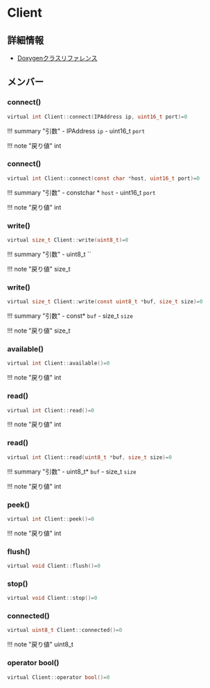 # Client



## 詳細情報

- [Doxygenクラスリファレンス](https://lang-ship.com/reference/ESP32/latest/class_client.html)

## メンバー

### connect()



```c
virtual int Client::connect(IPAddress ip, uint16_t port)=0
```

!!! summary "引数"
	- IPAddress `ip` 
	- uint16_t `port` 

!!! note "戻り値"
	int



### connect()



```c
virtual int Client::connect(const char *host, uint16_t port)=0
```

!!! summary "引数"
	- constchar * `host` 
	- uint16_t `port` 

!!! note "戻り値"
	int



### write()



```c
virtual size_t Client::write(uint8_t)=0
```

!!! summary "引数"
	- uint8_t `` 

!!! note "戻り値"
	size_t



### write()



```c
virtual size_t Client::write(const uint8_t *buf, size_t size)=0
```

!!! summary "引数"
	- const* `buf` 
	- size_t `size` 

!!! note "戻り値"
	size_t



### available()



```c
virtual int Client::available()=0
```

!!! note "戻り値"
	int



### read()



```c
virtual int Client::read()=0
```

!!! note "戻り値"
	int



### read()



```c
virtual int Client::read(uint8_t *buf, size_t size)=0
```

!!! summary "引数"
	- uint8_t* `buf` 
	- size_t `size` 

!!! note "戻り値"
	int



### peek()



```c
virtual int Client::peek()=0
```

!!! note "戻り値"
	int



### flush()



```c
virtual void Client::flush()=0
```



### stop()



```c
virtual void Client::stop()=0
```



### connected()



```c
virtual uint8_t Client::connected()=0
```

!!! note "戻り値"
	uint8_t



### operator bool()



```c
virtual Client::operator bool()=0
```



